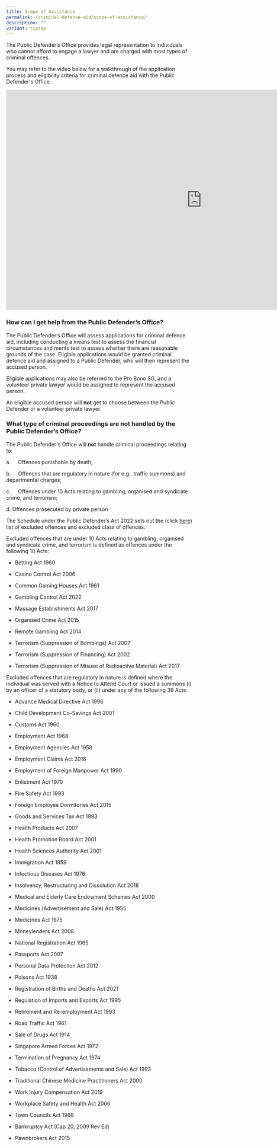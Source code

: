 ```yaml
---
title: Scope of Assistance
permalink: /criminal-defence-aid/scope-of-assistance/
description: ""
variant: tiptap
---
```

<p>The Public Defender’s Office provides legal representation to individuals
who cannot afford to engage a lawyer and are charged with most types of
criminal offences.</p>
<p>You may refer to the video below for a walkthrough of the application
process and eligibility criteria for criminal defence aid with the Public
Defender's Office.</p>
<p></p>
<div class="iframe-wrapper">
<iframe height="594" width="1056" allowfullscreen="true" frameborder="0" src="https://www.youtube.com/embed/Unl-ZzIhAVU"></iframe>
</div>
<p></p>
<h3>How can I get help from the Public Defender’s Office?</h3>
<p>The Public Defender’s Office will assess applications for criminal defence
aid, including conducting a means test to assess the financial circumstances
and merits test to assess whether there are reasonable grounds of the case.
Eligible applications would be granted criminal defence aid and assigned
to a Public Defender, who will then represent the accused person.</p>
<p>Eligible applications may also be referred to the Pro Bono SG, and a volunteer
private lawyer would be assigned to represent the accused person.</p>
<p>An eligible accused person will <strong>not</strong> get to choose between
the Public Defender or a volunteer private lawyer.</p>
<h3>What type of criminal proceedings are not handled by the Public Defender’s Office?</h3>
<p>The Public Defender's Office will <strong>not</strong> handle criminal proceedings
relating to:</p>
<p>a.&nbsp;&nbsp;&nbsp;&nbsp; Offences punishable by death;</p>
<p>b.&nbsp;&nbsp;&nbsp;&nbsp; Offences that are regulatory in nature (for
e.g., traffic summons) and departmental charges;</p>
<p>c.&nbsp;&nbsp;&nbsp;&nbsp; Offences under 10 Acts relating to gambling,
organised and syndicate crime, and terrorism;</p>
<p>d. Offences prosecuted by private person</p>
<p>The Schedule under the Public Defender’s Act 2022 sets out the (click
<a href="/files/Public%20Defenders%20Act%202022.pdf" rel="noopener noreferrer nofollow" target="_blank">here</a>) list of excluded offences and excluded class of offences.</p>
<p>Excluded offences that are under 10 Acts relating to gambling, organised
and syndicate crime, and terrorism is defined as offences under the following
10 Acts:</p>
<ul data-tight="true" class="tight">
<li>
<p>Betting Act 1960</p>
</li>
<li>
<p>Casino Control Act 2006</p>
</li>
<li>
<p>Common Gaming Houses Act 1961</p>
</li>
<li>
<p>Gambling Control Act 2022</p>
</li>
<li>
<p>Massage Establishments Act 2017</p>
</li>
<li>
<p>Organised Crime Act 2015</p>
</li>
<li>
<p>Remote Gambling Act 2014</p>
</li>
<li>
<p>Terrorism (Suppression of Bombings) Act 2007</p>
</li>
<li>
<p>Terrorism (Suppression of Financing) Act 2002</p>
</li>
<li>
<p>Terrorism (Suppression of Misuse of Radioactive Material) Act 2017</p>
</li>
</ul>
<p>Excluded offences that are regulatory in nature is defined where the individual
was served with a Notice to Attend Court or issued a summons (i) by an
officer of a statutory body, or (ii) under any of the following 39 Acts:</p>
<ul data-tight="true" class="tight">
<li>
<p>Advance Medical Directive Act 1996</p>
</li>
<li>
<p>Child Development Co-Savings Act 2001</p>
</li>
<li>
<p>Customs Act 1960</p>
</li>
<li>
<p>Employment Act 1968</p>
</li>
<li>
<p>Employment Agencies Act 1958</p>
</li>
<li>
<p>Employment Claims Act 2016</p>
</li>
<li>
<p>Employment of Foreign Manpower Act 1990</p>
</li>
<li>
<p>Enlistment Act 1970</p>
</li>
<li>
<p>Fire Safety Act 1993</p>
</li>
<li>
<p>Foreign Employee Dormitories Act 2015</p>
</li>
<li>
<p>Goods and Services Tax Act 1993</p>
</li>
<li>
<p>Health Products Act 2007</p>
</li>
<li>
<p>Health Promotion Board Act 2001</p>
</li>
<li>
<p>Health Sciences Authority Act 2001</p>
</li>
<li>
<p>Immigration Act 1959</p>
</li>
<li>
<p>Infectious Diseases Act 1976</p>
</li>
<li>
<p>Insolvency, Restructuring and Dissolution Act 2018</p>
</li>
<li>
<p>Medical and Elderly Care Endowment Schemes Act 2000</p>
</li>
<li>
<p>Medicines (Advertisement and Sale) Act 1955</p>
</li>
<li>
<p>Medicines Act 1975</p>
</li>
<li>
<p>Moneylenders Act 2008</p>
</li>
<li>
<p>National Registration Act 1965</p>
</li>
<li>
<p>Passports Act 2007</p>
</li>
<li>
<p>Personal Data Protection Act 2012</p>
</li>
<li>
<p>Poisons Act 1938</p>
</li>
<li>
<p>Registration of Births and Deaths Act 2021</p>
</li>
<li>
<p>Regulation of Imports and Exports Act 1995</p>
</li>
<li>
<p>Retirement and Re-employment Act 1993</p>
</li>
<li>
<p>Road Traffic Act 1961</p>
</li>
<li>
<p>Sale of Drugs Act 1914</p>
</li>
<li>
<p>Singapore Armed Forces Act 1972</p>
</li>
<li>
<p>Termination of Pregnancy Act 1974</p>
</li>
<li>
<p>Tobacco (Control of Advertisements and Sale) Act 1993</p>
</li>
<li>
<p>Traditional Chinese Medicine Practitioners Act 2000</p>
</li>
<li>
<p>Work Injury Compensation Act 2019</p>
</li>
<li>
<p>Workplace Safety and Health Act 2006</p>
</li>
<li>
<p>Town Councils Act 1988</p>
</li>
<li>
<p>Bankruptcy Act (Cap 20, 2009 Rev Ed)</p>
</li>
<li>
<p>Pawnbrokers Act 2015</p>
</li>
</ul>
<p></p>